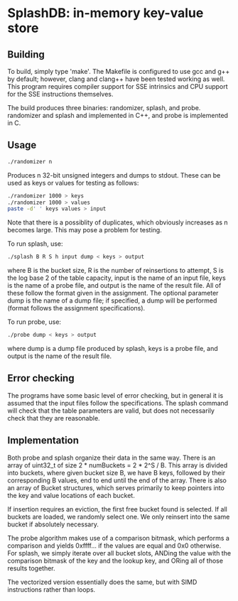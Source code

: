 SplashDB: in-memory key-value store
===================================

Building
--------
To build, simply type 'make'. The Makefile is configured to use gcc and g++ by
default; however, clang and clang++ have been tested working as well. This
program requires compiler support for SSE intrinsics and CPU support for the
SSE instructions themselves.

The build produces three binaries: randomizer, splash, and probe. randomizer
and splash and implemented in C++, and probe is implemented in C.

Usage
-----
```bash
./randomizer n
```

Produces n 32-bit unsigned integers and dumps to stdout. These can be used as
keys or values for testing as follows:
```bash
./randomizer 1000 > keys
./randomizer 1000 > values
paste -d' ' keys values > input
```

Note that there is a possiblity of duplicates, which obviously increases as n
becomes large. This may pose a problem for testing.

To run splash, use:
```bash
./splash B R S h input dump < keys > output
```

where B is the bucket size, R is the number of reinsertions to attempt, S is
the log base 2 of the table capacity, input is the name of an input file, keys
is the name of a probe file, and output is the name of the result file. All of
these follow the format given in the assignment. The optional parameter dump is
the name of a dump file; if specified, a dump will be performed (format follows
the assignment specifications).

To run probe, use:
```bash
./probe dump < keys > output
```

where dump is a dump file produced by splash, keys is a probe file, and output
is the name of the result file.

Error checking
--------------
The programs have some basic level of error checking, but in general it is
assumed that the input files follow the specifications. The splash command will
check that the table parameters are valid, but does not necessarily check that
they are reasonable.

Implementation
--------------
Both probe and splash organize their data in the same way. There is an array of
uint32_t of size 2 * numBuckets = 2 * 2^S / B. This array is divided into
buckets, where given bucket size B, we have B keys, followed by their
corresponding B values, end to end until the end of the array. There is also an
array of Bucket structures, which serves primarily to keep pointers into the
key and value locations of each bucket.

If insertion requires an eviction, the first free bucket found is selected. If
all buckets are loaded, we randomly select one. We only reinsert into the same
bucket if absolutely necessary.

The probe algorithm makes use of a comparison bitmask, which performs a
comparison and yields 0xffff... if the values are equal and 0x0 otherwise. For
splash, we simply iterate over all bucket slots, ANDing the value with the
comparison bitmask of the key and the lookup key, and ORing all of those
results together.

The vectorized version essentially does the same, but with SIMD instructions
rather than loops.
